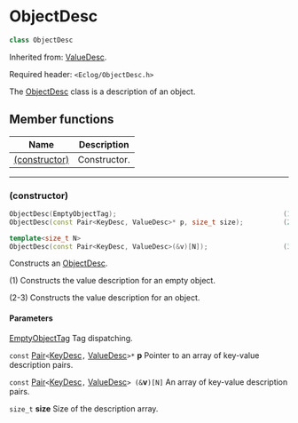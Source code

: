 # ObjectDesc

```c++
class ObjectDesc
```

Inherited from: [ValueDesc](ValueDesc.md).

Required header: `<Eclog/ObjectDesc.h>`

The [ObjectDesc](ObjectDesc.md) class is a description of an object.

## Member functions

| Name | Description |
| ---- | ---- |
| [(constructor)](#constructor) | Constructor. |

* * *

### (constructor)

```c++
ObjectDesc(EmptyObjectTag);                                          (1)
ObjectDesc(const Pair<KeyDesc, ValueDesc>* p, size_t size);          (2)

template<size_t N>
ObjectDesc(const Pair<KeyDesc, ValueDesc>(&v)[N]);                   (3)
```

Constructs an [ObjectDesc](ObjectDesc.md).

(1) Constructs the value description for an empty object.

(2-3) Constructs the value description for an object.

#### Parameters

[EmptyObjectTag](EmptyObjectTag.md) Tag dispatching.

`const` [Pair](Pair.md)`<`[KeyDesc](KeyDesc.md)`,` [ValueDesc](ValueDesc.md)`>*` **p** Pointer to an array of key-value description pairs.

`const` [Pair](Pair.md)`<`[KeyDesc](KeyDesc.md)`,` [ValueDesc](ValueDesc.md)`> (&`**v**`)[N]` An array of key-value description pairs.

`size_t` **size** Size of the description array.

